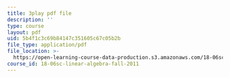 ```yaml
---
title: 3play pdf file
description: ''
type: course
layout: pdf
uid: 5b4f1c3c69b84147c351605c67c05b2b
file_type: application/pdf
file_location: >-
  https://open-learning-course-data-production.s3.amazonaws.com/18-06sc-linear-algebra-fall-2011/5b4f1c3c69b84147c351605c67c05b2b_S8DQZjE4V8U.pdf
course_id: 18-06sc-linear-algebra-fall-2011
---
```

